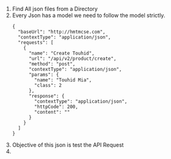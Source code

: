 1. Find All json files from a Directory
2. Every Json has a model we need to follow the model strictly.
    ```
    {
      "baseUrl": "http://hmtmcse.com",
      "contextType": "application/json",
      "requests": [
        {
          "name": "Create Touhid",
          "url": "/api/v2/product/create",
          "method": "post",
          "contextType": "application/json",
          "params": {
            "name": "Touhid Mia",
            "class": 2
          },
          "response": {
            "contextType": "application/json",
            "httpCode": 200,
            "content": ""
          }
        }
      ]
    }
    ```
3. Objective of this json is test the API Request
4. 